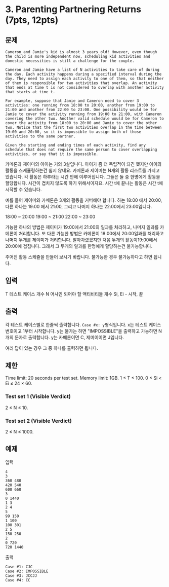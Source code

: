# 3. Parenting Partnering Returns (7pts, 12pts)

## 문제
```
Cameron and Jamie's kid is almost 3 years old! However, even though the child is more independent now, scheduling kid activities and domestic necessities is still a challenge for the couple.

Cameron and Jamie have a list of N activities to take care of during the day. Each activity happens during a specified interval during the day. They need to assign each activity to one of them, so that neither of them is responsible for two activities that overlap. An activity that ends at time t is not considered to overlap with another activity that starts at time t.

For example, suppose that Jamie and Cameron need to cover 3 activities: one running from 18:00 to 20:00, another from 19:00 to 21:00 and another from 22:00 to 23:00. One possibility would be for Jamie to cover the activity running from 19:00 to 21:00, with Cameron covering the other two. Another valid schedule would be for Cameron to cover the activity from 18:00 to 20:00 and Jamie to cover the other two. Notice that the first two activities overlap in the time between 19:00 and 20:00, so it is impossible to assign both of those activities to the same partner.

Given the starting and ending times of each activity, find any schedule that does not require the same person to cover overlapping activities, or say that it is impossible.
```
카메론과 제이미의 아이는 거의 3살입니다. 아이가 좀 더 독립적이 되긴 했지만 아이의 활동을 스케쥴링하는건 쉽지 않네요.
카메론과 제이미는 N개의 활동 리스트를 가지고 있습니다. 각 활동은 하루라는 시간 안에 이루어집니다. 그들은 둘 중 한명에게 활동을 할당합니다. 시간이 겹치지 않도록 하기 위해서이지요. 시간 t에 끝나는 활동은 시간 t에 시작할 수 있습니다.

예를 들어 제이미와 카메론은 3개의 활동을 커버해야 합니다. 하는 18:00 에서 20:00, 다른 하나는 19:00 에서 21:00, 그리고 나머지 하나는 22:00에서 23:00입니다.

18:00 ~ 20:00
19:00 ~ 21:00
22:00 ~ 23:00

가능한 하나의 방법은 제이미가 19:00에서 21:00의 일과를 처리하고, 나머지 일과를 카메론이 처리합니다. 또 다른 가능한 방법은 카메론이 18:00에서 20:00일과를 처리하고 나머지 두개를 제이미가 처리합니다. 알아차렸겠지만 처음 두개의 활동이19:00에서 20:00에 겹칩니다. 그래서 그 두개의 일과를 한명에게 할당하는건 불가능합니다.

주어진 활동 스케쥴을 만들어 보시기 바랍니다. 불가능한 경우 불가능하다고 하면 됩니다.
 
## 입력
T 테스트 케이스 개수
N 어사인 되어야 할 액티비티들 개수
Si, Ei - 시작, 끝

## 출력
각 테스트 케이스별로 한줄씩 출력합니다. `Case #x: y`형식입니다. x는 테스트 케이스 번호이고 1부터 시작합니다. y는 불가는 하면 "IMPOSSIBLE"을 출력하고 가능하면 N개의 문자로 출력합니다. y는 카메론이면 C, 제미이이면 J입니다.

여러 답이 있는 경우 그 중 하나를 출력하면 됩니다.

## 제한
Time limit: 20 seconds per test set.
Memory limit: 1GB.
1 ≤ T ≤ 100.
0 ≤ Si < Ei ≤ 24 × 60.

### Test set 1 (Visible Verdict)
2 ≤ N ≤ 10.

### Test set 2 (Visible Verdict)
2 ≤ N ≤ 1000.

## 예제
입력
```
4
3
360 480
420 540
600 660
3
0 1440
1 3
2 4
5
99 150
1 100
100 301
2 5
150 250
2
0 720
720 1440
```

출력
```
Case #1: CJC
Case #2: IMPOSSIBLE
Case #3: JCCJJ
Case #4: CC
```
